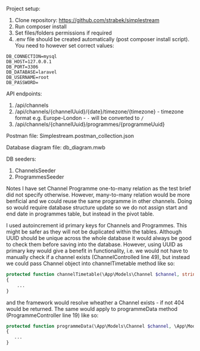 Project setup:
1. Clone repository: https://github.com/strabek/simplestream
2. Run composer install
3. Set files/folders permissions if required
4. .env file should be created automatically (post composer install script). You need to however set correct values:
```
DB_CONNECTION=mysql
DB_HOST=127.0.0.1
DB_PORT=3306
DB_DATABASE=laravel
DB_USERNAME=root
DB_PASSWORD=
```

API endpoints:
1. /api/channels
2. /api/channels/{channelUuid}/{date}/timezone/{timezone} - timezone format e.g. Europe-London - `-` will be converted to `/`
3. /api/channels/{channelUuid}/programmes/{programmeUuid}

Postman file: Simplestream.postman_collection.json

Database diagram file: db_diagram.mwb

DB seeders:
1. ChannelsSeeder
2. ProgrammesSeeder

Notes
I have set Channel Programme one-to-many relation as the test brief did not specify otherwise. However, many-to-many relation would be more benficial and we could reuse the same programme in other channels. Doing so would require database structure update so we do not assign start and end date in programmes table, but instead in the pivot table. 

I used autoincrement id primary keys for Channels and Programmes. This might be safer as they will not be duplicated within the tables. Although UUID should be unique across the whole database it would always be good to check them before saving into the database.
However, using UUID as primary key would give a benefit in functionality, i.e. we would not have to manually check if a channel exists (ChannelControlled line 49), but instead we could pass Channel object into channelTimetable method like so:
```php
protected function channelTimetable(\App\Models\Channel $channel, string $date, string $timezone): JsonResponse
{
    ...
}
```
and the framework would resolve wheather a Channel exists - if not 404 would be returned. The same would apply to programmeData method (ProgrammeController line 19) like so:
```php
protected function programmeData(\App\Models\Channel $channel, \App\Models\Programme $programme): JsonResponse
{
   ...
}
```
